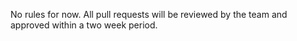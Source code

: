 No rules for now. All pull requests will be reviewed by the team and approved within a two week period. 
